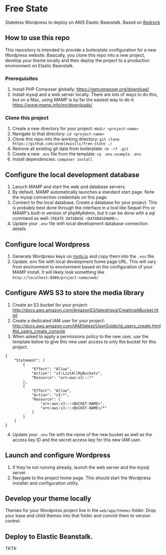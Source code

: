 # Free State

Stateless Wordpress to deploy on AWS Elastic Beanstalk. Based on [Bedrock](https://roots.io/bedrock/)

## How to use this repo

This repository is intended to provide a boilerplate configuration for a new Wordpress website. Basically, you clone this repo into a new project, develop your theme locally and then deploy the project to a production environment on Elastic Beanstalk.

### Prerequisites

1. Install PHP Composer globally: https://getcomposer.org/download/
2. Install mysql and a web server locally. There are lots of ways to do this, but on a Mac, using MAMP is by far the easiest way to do it: https://www.mamp.info/en/downloads/

### Clone this project

1. Create a new directory for your project: `mkdir <project-name>`
2. Navigate to that directory: `cd <project-name>`
3. Clone this repo into the working directory: `git clone https://github.com/annelewisllc/free-state ./`
4. Remove all existing git data from boilerplate: `rm -rf .git`
5. Create a new `.env` file from the template: `cp .env.example .env`
6. Install dependencies: `composer install`

## Configure the local development database

1. Lanuch MAMP and start the web and database servers.
2. By default, MAMP automatically launches a standard start page. Note the mysql connection credentials on this page.
3. Connect to the local database. Create a database for your project. This is probably best done through the interface in a tool like Sequel Pro or MAMP's built-in version of phpMyAdmin, but it can be done with a sql command as well: `CREATE DATABASE <DATABASENAME>;`
4. Update your `.env` file with local development database connection details

## Configure local Wordpress

1. Generate Wordpress keys on [roots.io](https://roots.io/salts.html) and copy them into the `.env` file.
2. Update .env file with local development home page URL. This will vary from environment to envrionment based on the configuration of your MAMP install. It will likely look something like `http://localhost:8888/project-name/web/`

## Configure AWS S3 to store the media library

1. Create an S3 bucket for your project: http://docs.aws.amazon.com/AmazonS3/latest/gsg/CreatingABucket.html
2. Create a dedicated IAM user for your project: http://docs.aws.amazon.com/IAM/latest/UserGuide/id_users_create.html#id_users_create_console
3. When asked to apply a permissions policy to the new user, use the template below to give this new user access to only the bucket for this project.

```
{
    "Statement": [
        {
            "Effect": "Allow",
            "Action": "s3:ListAllMyBuckets",
            "Resource": "arn:aws:s3:::*"
        },
        {
            "Effect": "Allow",
            "Action": "s3:*",
            "Resource": [
                "arn:aws:s3:::<BUCKET-NAME>",
                "arn:aws:s3:::<BUCKET-NAME>/*"
            ]
        }
    ]
}
```

4. Update your `.env` file with the name of the new bucket as well as the access key ID and the secret access key for this new IAM user.

## Launch and configure Wordpress

1. If they're not running already, launch the web server and the mysql server.
2. Navigate to the project home page. This should start the Wordpress installer and configuration utility.

## Develop your theme locally

Themes for your Wordpress project live in the `web/app/themes` folder. Drop your base and child themes into that folder and commit them to version control.

## Deploy to Elastic Beanstalk.

TKTK